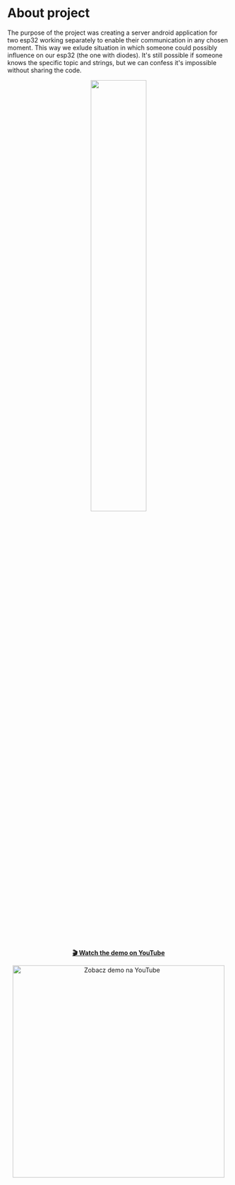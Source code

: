 # About project 

The purpose of the project was creating a server android application for two esp32 working separately to enable their communication in any chosen moment. This way we exlude situation in which someone could possibly influence on our esp32 (the one with diodes). It's still possible if someone knows the specific topic and strings, but we can confess it's impossible without sharing the code.  

<p align="center">
  <a href="All.jpg" target="_blank">
    <img src="All.jpg" alt="" width="50%">
  </a>
</p>


<p align="center">
  <strong><a href="https://youtu.be/F1ITty9lAGg">🎬 Watch the demo on YouTube</a></strong>
</p>
<p align="center">
  <a href="https://youtu.be/F1ITty9lAGg" target="_blank">
    <img src="https://img.youtube.com/vi/F1ITty9lAGg/0.jpg" alt="Zobacz demo na YouTube" width="480"/>
  </a>
</p>

